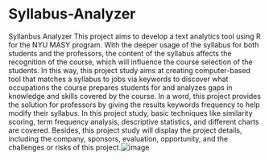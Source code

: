 # Syllabus-Analyzer
Syllanbus Analyzer
This project aims to develop a text analytics tool using R for the NYU MASY program. With the deeper usage of the syllabus for both students and the professors, the content of the syllabus affects the recognition of the course, which will influence the course selection of the students. In this way, this project study aims at creating computer-based tool that matches a syllabus to jobs via keywords to discover what occupations the course prepares students for and analyzes gaps in knowledge and skills covered by the course. In a word, this project provides the solution for professors by giving the results keywords frequency to help modify their syllabus. In this project study, basic techniques like similarity scoring, term frequency analysis, descriptive statistics, and different charts are covered. Besides, this project study will display the project details, including the company, sponsors, evaluation, opportunity, and the challenges or risks of this project.![image](https://user-images.githubusercontent.com/104745292/167022573-628d2003-14ea-4715-9185-94335d8e5767.png)
